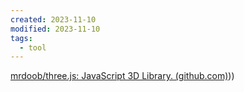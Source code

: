 ```yaml
---
created: 2023-11-10
modified: 2023-11-10
tags:
  - tool
---
```

[mrdoob/three.js: JavaScript 3D Library. (github.com)](github.com)))